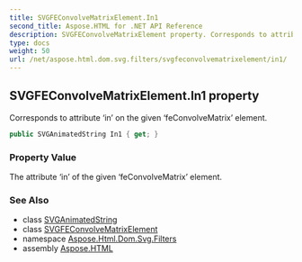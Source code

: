 ```yaml
---
title: SVGFEConvolveMatrixElement.In1
second_title: Aspose.HTML for .NET API Reference
description: SVGFEConvolveMatrixElement property. Corresponds to attribute in on the given feConvolveMatrix element
type: docs
weight: 50
url: /net/aspose.html.dom.svg.filters/svgfeconvolvematrixelement/in1/
---
```

## SVGFEConvolveMatrixElement.In1 property

Corresponds to attribute ‘in’ on the given ‘feConvolveMatrix’ element.

```csharp
public SVGAnimatedString In1 { get; }
```

### Property Value

The attribute ‘in’ of the given ‘feConvolveMatrix’ element.

### See Also

* class [SVGAnimatedString](../../../aspose.html.dom.svg.datatypes/svganimatedstring/)
* class [SVGFEConvolveMatrixElement](../)
* namespace [Aspose.Html.Dom.Svg.Filters](../../svgfeconvolvematrixelement/)
* assembly [Aspose.HTML](../../../)
